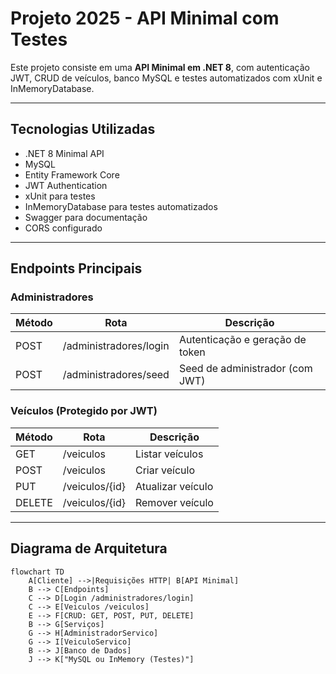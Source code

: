 # Projeto 2025 - API Minimal com Testes

Este projeto consiste em uma **API Minimal em .NET 8**, com autenticação JWT, CRUD de veículos, banco MySQL e testes automatizados com xUnit e InMemoryDatabase.

---

## Tecnologias Utilizadas

- .NET 8 Minimal API
- MySQL
- Entity Framework Core
- JWT Authentication
- xUnit para testes
- InMemoryDatabase para testes automatizados
- Swagger para documentação
- CORS configurado

---

## Endpoints Principais

### Administradores

| Método | Rota                    | Descrição                        |
|--------|------------------------|----------------------------------|
| POST   | /administradores/login  | Autenticação e geração de token  |
| POST   | /administradores/seed   | Seed de administrador (com JWT) |

### Veículos (Protegido por JWT)

| Método | Rota              | Descrição                    |
|--------|-----------------|-------------------------------|
| GET    | /veiculos        | Listar veículos              |
| POST   | /veiculos        | Criar veículo                |
| PUT    | /veiculos/{id}   | Atualizar veículo            |
| DELETE | /veiculos/{id}   | Remover veículo              |

---

## Diagrama de Arquitetura

```mermaid
flowchart TD
    A[Cliente] -->|Requisições HTTP| B[API Minimal]
    B --> C[Endpoints]
    C --> D[Login /administradores/login]
    C --> E[Veiculos /veiculos]
    E --> F[CRUD: GET, POST, PUT, DELETE]
    B --> G[Serviços]
    G --> H[AdministradorServico]
    G --> I[VeiculoServico]
    B --> J[Banco de Dados]
    J --> K["MySQL ou InMemory (Testes)"]
